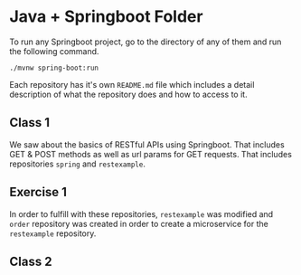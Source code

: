 # Java + Springboot Folder

To run any Springboot project, go to the directory of any of them and run the following command.

```shell
./mvnw spring-boot:run
```

Each repository has it's own `README.md` file which includes a detail description of what the repository does and how to access to it.

## Class 1

We saw about the basics of RESTful APIs using Springboot. That includes GET & POST methods as well as url params for GET requests.
That includes repositories `spring` and `restexample`.

## Exercise 1
In order to fulfill with these repositories, `restexample` was modified and `order` repository was created in order to create a microservice for the `restexample` repository.

## Class 2 
